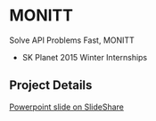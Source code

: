 # MONITT
Solve API Problems Fast, MONITT
- SK Planet 2015 Winter Internships

## Project Details
[Powerpoint slide on SlideShare](https://www.slideshare.net/secret/dmDoZxupH2lQ7x)

